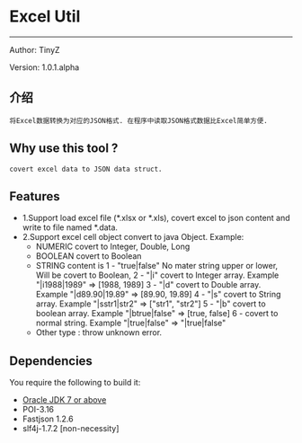 # Excel Util
--------------------

Author: TinyZ

Version: 1.0.1.alpha

## 介绍
    将Excel数据转换为对应的JSON格式. 在程序中读取JSON格式数据比Excel简单方便.

## Why use this tool ?
    covert excel data to JSON data struct.

## Features

* 1.Support load excel file (*.xlsx or *.xls), covert excel to json content and write to file named *.data.
* 2.Support excel cell object convert to java Object. Example:
    * NUMERIC covert to Integer, Double, Long
    * BOOLEAN covert to Boolean
    * STRING content is
        1 - "true|false" No mater string upper or lower, Will be covert to Boolean,
        2 - "|i" covert to Integer array. Example "|i1988|1989" => [1988, 1989]
        3 - "|d" covert to Double array. Example "|d89.90|19.89" => [89.90, 19.89]
        4 - "|s" covert to String array. Example "|sstr1|str2" => ["str1", "str2"]
        5 - "|b" covert to boolean array. Example "|btrue|false" => [true, false]
        6 - covert to normal string. Example "|true|false" => "|true|false"
    * Other type : throw unknown error.

## Dependencies

You require the following to build it:
* [Oracle JDK 7 or above](http://www.oracle.com/technetwork/java/)
* POI-3.16
* Fastjson 1.2.6
* slf4j-1.7.2 [non-necessity]



